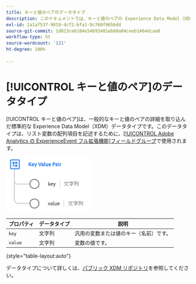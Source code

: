 ```yaml
---
title: キーと値のペアのデータタイプ
description: このドキュメントでは、キーと値のペアの Experience Data Model（XDM）データタイプの概要を説明します。
exl-id: 2a1a7537-9019-4cf2-bfa1-9c760f9656dd
source-git-commit: 1d023ce6184e54693401eb68a04ceeb1464dcaa0
workflow-type: ht
source-wordcount: '121'
ht-degree: 100%

---
```


# [!UICONTROL キーと値のペア]のデータタイプ

[!UICONTROL キーと値のペア]は、一般的なキーと値のペアの詳細を取り込んだ標準的な Experience Data Model（XDM）データタイプです。このデータタイプは、リスト変数の配列項目を記述するために、[[!UICONTROL Adobe Analytics の ExperienceEvent フル拡張機能]フィールドグループ](../field-groups/event/analytics-full-extension.md)で使用されます。

![キーと値のペアの構造](../images/data-types/key-value-pair.png)

| プロパティ | データタイプ | 説明 |
| --- | --- | --- |
| `key` | 文字列 | 汎用の変数または値のキー（名前）です。 |
| `value` | 文字列 | 変数の値です。 |

{style=&quot;table-layout:auto&quot;}

データタイプについて詳しくは、[パブリック XDM リポジトリ](https://github.com/adobe/xdm/blob/master/extensions/adobe/experience/analytics/keyvalue.schema.json)を参照してください。
